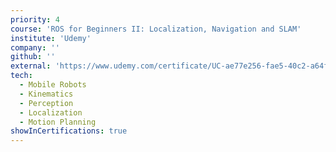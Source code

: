 ```yaml
---
priority: 4
course: 'ROS for Beginners II: Localization, Navigation and SLAM'
institute: 'Udemy'
company: ''
github: ''
external: 'https://www.udemy.com/certificate/UC-ae77e256-fae5-40c2-a64f-65200c509c11/'
tech:
  - Mobile Robots
  - Kinematics
  - Perception
  - Localization
  - Motion Planning
showInCertifications: true
---
```

